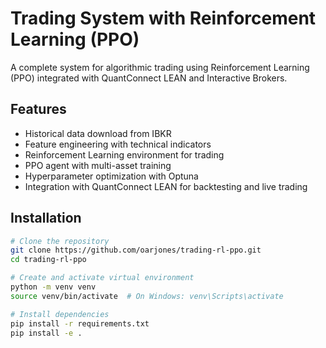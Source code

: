 # Trading System with Reinforcement Learning (PPO)

A complete system for algorithmic trading using Reinforcement Learning (PPO) integrated with QuantConnect LEAN and Interactive Brokers.

## Features

- Historical data download from IBKR
- Feature engineering with technical indicators
- Reinforcement Learning environment for trading
- PPO agent with multi-asset training
- Hyperparameter optimization with Optuna
- Integration with QuantConnect LEAN for backtesting and live trading

## Installation

```bash
# Clone the repository
git clone https://github.com/oarjones/trading-rl-ppo.git
cd trading-rl-ppo

# Create and activate virtual environment
python -m venv venv
source venv/bin/activate  # On Windows: venv\Scripts\activate

# Install dependencies
pip install -r requirements.txt
pip install -e .

